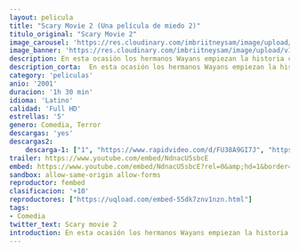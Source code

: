 ```yaml
---
layout: pelicula
title: "Scary Movie 2 (Una película de miedo 2)"
titulo_original: "Scary Movie 2"
image_carousel: 'https://res.cloudinary.com/imbriitneysam/image/upload/v1557692125/SCARY2-POSTER-min.jpg'
image_banner: 'https://res.cloudinary.com/imbriitneysam/image/upload/v1557692127/SCARY2-BANNER-min.jpg'
description: En esta ocasión los hermanos Wayans empiezan la historia con una satírica parodia de El Exorcista, mostrando a James Woods en el papel de un cura poco convencional, el padre McFelly, ocupado en salvar a una Natasha Lyonne de un espíritu de otro mundo. Entonces, retomando la historia donde la dejaron, los hermanos Wayans se vuelven a reunir de forma cómica con la heroína Cindy Campbell, convertida ahora en una buena estudiante universitaria. Un profesor loco la recluta a ella y a su grupo de compañeros deseosos de vivir aventuras y nuevas experiencias, para una salida de fin de semana bajo el pretexto de realizar un experimento científico. Mientras se desarollan las actividades del fin de semana, las continuas sorpresas mantienen la diversión siempre en marcha.
description_corta:  En esta ocasión los hermanos Wayans empiezan la historia con una satírica parodia de El Exorcista, mostrando a James Woods en el papel de un cura poco convencional, el padre McFelly, ocupado en salvar a una Natasha Lyonne de un espíritu de otro mundo. Entonces, retomando la historia donde la dejaron, los hermanos Wayans se vuelven a reunir de forma
category: 'peliculas'
anio: '2001'
duracion: '1h 30 min'
idioma: 'Latino'
calidad: 'Full HD'
estrellas: '5'
genero: Comedia, Terror
descargas: 'yes'
descargas2:
    descarga-1: ["1", "https://www.rapidvideo.com/d/FU38A9GI7J", "https://www.google.com/s2/favicons?domain=openload.co","OpenLoad","https://res.cloudinary.com/imbriitneysam/image/upload/v1541473684/mexico.png", "Latino", "Full HD"]
trailer: https://www.youtube.com/embed/NdnacU5sbcE
embed: https://www.youtube.com/embed/NdnacU5sbcE?rel=0&amp;hd=1&border=0&wmode=opaque&enablejsapi=1&modestbranding=1&controls=1&showinfo=1
sandbox: allow-same-origin allow-forms
reproductor: fembed
clasificacion: '+10'
reproductores: ["https://uqload.com/embed-55dk7znv1nzn.html"]
tags:
- Comedia
twitter_text: Scary movie 2
introduction: En esta ocasión los hermanos Wayans empiezan la historia con una satírica parodia de El Exorcista, mostrando a James Woods en el papel de un cura poco convencional, el padre McFelly, ocupado en salvar a una Natasha Lyonne de un espíritu de otro mundo. Entonces, retomando la historia donde la dejaron, los hermanos Wayans se vuelven a reunir de forma
---
```












